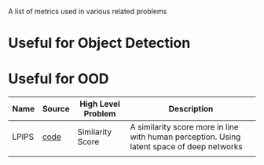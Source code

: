 A list of metrics used in various related problems


# Useful for Object Detection


# Useful for OOD




| Name | Source | High Level Problem | Description |
| - | - | - | - |
| LPIPS | [code](https://github.com/richzhang/PerceptualSimilarity) | Similarity Score | A similarity score more in line with human perception. Using latent space of deep networks |
| | | |